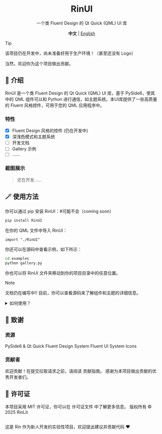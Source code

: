 <div align="center">
<h1>RinUI</h1>
<p>一个类 Fluent Design 的 Qt Quick (QML) UI 库</p>

**中文** | [English](../README.MD)

</div>

> [!TIP]
> 该项目仍在开发中，尚未准备好用于生产环境！（甚至还没有 Logo）
> 
> 当然，欢迎你为这个项目做出贡献。

## 📄 介绍

RinUI 是一个类 Fluent Design 的 Qt Quick (QML) UI 库，基于 PySide6，使其中的 QML 组件可以和 Python 进行通信，如主题系统。本UI库提供了一些高质量的 Fluent 风格控件，可用于您的 QML 应用程序中。

### 特性
- [x] Fluent Design 风格的控件 (仍在开发中)
- [x] 深浅色模式和主题系统
- [ ] 开发文档
- [ ] Gallery 示例
- [ ] ……

### 截图展示
> 还在开发……

## 🪄 使用方法

你可以通过 pip 安装 RinUI：#可能不会（coming soon）
```bash
pip install RinUI
```
在你的 QML 文件中导入 RinUI：

```qmllang
import "./RinUI"
```

你还可以在源码中查看示例，如下所示：

```bash
cd examples
python gallery.py
```

你也可以将 RinUI 文件夹移动到你的项目目录中的任意位置。

> [!NOTE] 
> 文档仍在编写中!! 
> 目前，你可以查看源码来了解组件和主题的详细信息。

<details> 
<summary>如何使用？</summary>
组件
在 文档 中了解更多关于 RinUI 组件的信息。

主题
在 文档 中了解更多关于 RinUI 主题的信息。

</details>

## 🙌 致谢
### 资源
PySide6 & Qt Quick
Fluent Design System
Fluent UI System Icons
### 贡献者
欢迎贡献！在提交拉取请求之前，请阅读 贡献指南。 感谢为本项目做出贡献的优秀开发者们。


## 📜 许可证
本项目采用 MIT 许可证，你可以在 许可证文件 中了解更多信息。
版权所有 © 2025 RinLit

##
这是 Rin 作为新人开发的实验性项目，欢迎提出建议并贡献代码 ❤️